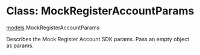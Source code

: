 # Class: MockRegisterAccountParams

[models](../wiki/models).MockRegisterAccountParams

Describes the Mock Register Account SDK params. Pass an empty object as params.
